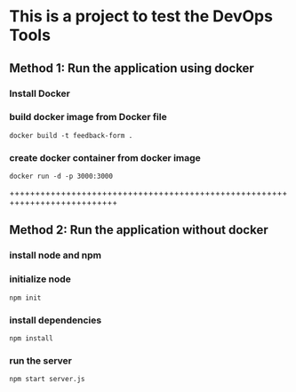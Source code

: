 # This is a project to test the DevOps Tools

## Method 1: Run the application using docker

### Install Docker 
### build docker image from Docker file
```docker build -t feedback-form .```
### create docker container from docker image
```docker run -d -p 3000:3000```

+++++++++++++++++++++++++++++++++++++++++++++++++++++++++++++++++++++++++++

## Method 2: Run the application without docker

### install node and npm
### initialize node
```npm init```
### install dependencies
```npm install```
### run the server
```npm start server.js```
